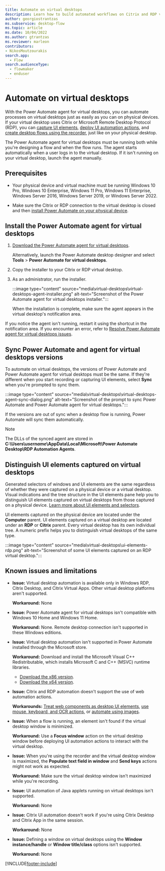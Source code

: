 ```yaml
---
title: Automate on virtual desktops
description: Learn how to build automated workflows on Citrix and RDP virtual desktops.
author: georgiostrantzas
ms.subservice: desktop-flow
ms.topic: article
ms.date: 10/04/2022
ms.author: gtrantzas
ms.reviewer: marleon
contributors:
- NikosMoutzourakis
search.app: 
  - Flow
search.audienceType: 
  - flowmaker
  - enduser
---
```


# Automate on virtual desktops

With the Power Automate agent for virtual desktops, you can automate processes on virtual desktops just as easily as you can on physical devices. If your virtual desktop uses Citrix or Microsoft Remote Desktop Protocol (RDP), you can [capture UI elements](ui-elements.md), [deploy UI automation actions](actions-reference/uiautomation.md), and [create desktop flows using the recorder](recording-flow.md), just like on your physical desktop.

The Power Automate agent for virtual desktops must be running both while you're designing a flow and when the flow runs. The agent starts automatically when a user logs in to the virtual desktop. If it isn't running on your virtual desktop, launch the agent manually.  

## Prerequisites

- Your physical device and virtual machine must be running Windows 10 Pro, Windows 10 Enterprise, Windows 11 Pro, Windows 11 Enterprise, Windows Server 2016, Windows Server 2019, or Windows Server 2022.

- Make sure the Citrix or RDP connection to the virtual desktop is closed and then [install Power Automate on your physical device](https://go.microsoft.com/fwlink/?linkid=2137322).

## Install the Power Automate agent for virtual desktops

1. [Download the Power Automate agent for virtual desktops](https://go.microsoft.com/fwlink/?linkid=2188766).

    Alternatively, launch the Power Automate desktop designer and select **Tools** > **Power Automate for virtual desktops**.

1. Copy the installer to your Citrix or RDP virtual desktop.

1. As an administrator, run the installer.

    :::image type="content" source="media\virtual-desktops\virtual-desktops-agent-installer.png" alt-text="Screenshot of the Power Automate agent for virtual desktops installer.":::

    When the installation is complete, make sure the agent appears in the virtual desktop's notification area.

If you notice the agent isn't running, restart it using the shortcut in the notification area. If you encounter an error, refer to [Resolve Power Automate agent for virtual desktops issues](troubleshoot.md#resolve-power-automate-agent-for-virtual-desktops-issues).

## Sync Power Automate and agent for virtual desktops versions

To automate on virtual desktops, the versions of Power Automate and Power Automate agent for virtual desktops must be the same. If they're different when you start recording or capturing UI elements, select **Sync** when you're prompted to sync them.

:::image type="content" source="media\virtual-desktops\virtual-desktops-agent-sync-dialog.png" alt-text="Screenshot of the prompt to sync Power Automate and Power Automate agent for virtual desktops.":::

If the versions are out of sync when a desktop flow is running, Power Automate will sync them automatically.

> [!NOTE]
> The DLLs of the synced agent are stored in **C:\Users\\*username*\AppData\Local\Microsoft\Power Automate Desktop\RDP Automation Agents**.

## Distinguish UI elements captured on virtual desktops

Generated selectors of windows and UI elements are the same regardless of whether they were captured on a physical device or a virtual desktop. Visual indications and the tree structure in the UI elements pane help you to distinguish UI elements captured on virtual desktops from those captured on a physical device. [Learn more about UI elements and selectors](ui-elements.md).

UI elements captured on the physical device are located under the **Computer** parent. UI elements captured on a virtual desktop are located under an **RDP** or **Citrix** parent. Every virtual desktop has its own individual tree. A numeric prefix helps you to distinguish virtual desktops of the same type.

:::image type="content" source="media\virtual-desktops\ui-elements-rdp.png" alt-text="Screenshot of some UI elements captured on an RDP virtual desktop.":::

## Known issues and limitations

- **Issue:** Virtual desktop automation is available only in Windows RDP, Citrix Desktop, and Citrix Virtual Apps. Other virtual desktop platforms aren't supported.

    **Workaround:** None

- **Issue:** Power Automate agent for virtual desktops isn't compatible with Windows 10 Home and Windows 11 Home.

    **Workaround:** None. Remote desktop connection isn't supported in these Windows editions.

- **Issue:** Virtual desktop automation isn't supported in Power Automate installed through the Microsoft store.

    **Workaround:** Download and install the Microsoft Visual C++ Redistributable, which installs Microsoft C and C++ (MSVC) runtime libraries.
  - [Download the x86 version](https://aka.ms/vs/17/release/vc_redist.x86.exe).
  - [Download the x64 version](https://aka.ms/vs/17/release/vc_redist.x64.exe).

- **Issue:** Citrix and RDP automation doesn't support the use of web automation actions.

    **Workarounds:** [Treat web components as desktop UI elements](desktop-automation.md), [use mouse, keyboard, and OCR actions](how-to/automate-using-mouse-keyboard-ocr.md), or [automate using images](images.md).

- **Issue:** When a flow is running, an element isn't found if the virtual desktop window is minimized.

    **Workaround:** Use a **Focus window** action on the virtual desktop window before deploying UI automation actions to interact with the virtual desktop.

- **Issue:** When you're using the recorder and the virtual desktop window is maximized, the **Populate text field in window** and **Send keys** actions might not work as expected.

    **Workaround:** Make sure the virtual desktop window isn't maximized while you're recording.

- **Issue:** UI automation of Java applets running on virtual desktops isn't supported.

    **Workaround:** None

- **Issue:** Citrix UI automation doesn't work if you're using Citrix Desktop and Citrix App in the same session.<!--NOTE: I can't confirm that these are the correct product names. Please double-check. Thanks!-->

    **Workaround:** None

- **Issue:** Defining a window on virtual desktops using the **Window instance/handle** or **Window title/class** options isn't supported.

    **Workaround:** None

[!INCLUDE[footer-include](../includes/footer-banner.md)]